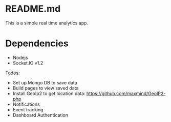 # README.md

This is a simple real time analytics app.

# Dependencies

- Nodejs
- Socket.IO v1.2

Todos:

- Set up Mongo DB to save data
- Build pages to view saved data
- Install GeoIp2 to get location data: https://github.com/maxmind/GeoIP2-php
- Notifications
- Event tracking
- Dashboard Authentication